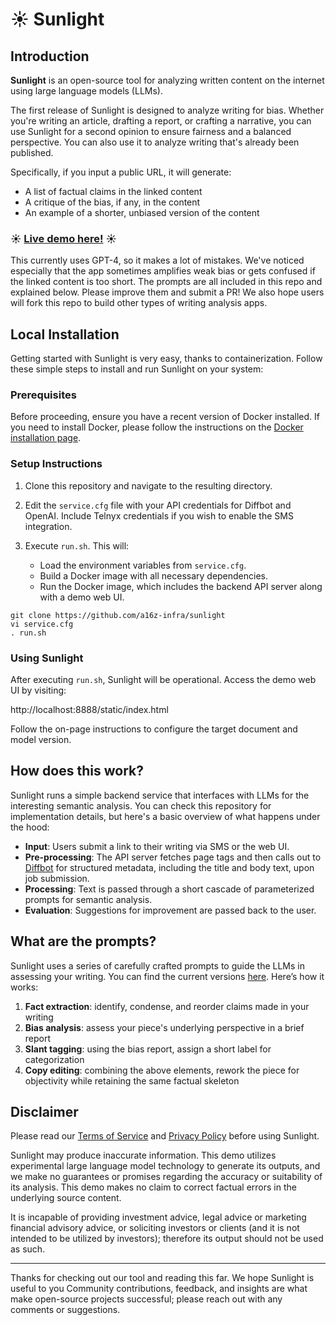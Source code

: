 # ☀️ Sunlight

## Introduction

**Sunlight** is an open-source tool for analyzing written content on the internet using large language models (LLMs).

The first release of Sunlight is designed to analyze writing for bias. Whether you're writing an article, drafting a report, or crafting a narrative, you can use Sunlight for a second opinion to ensure fairness and a balanced perspective. You can also use it to analyze writing that's already been published.

Specifically, if you input a public URL, it will generate:
- A list of factual claims in the linked content
- A critique of the bias, if any, in the content
- An example of a shorter, unbiased version of the content

### ☀️  [Live demo here!](https://sunlight.a16z.ai) ☀️

This currently uses GPT-4, so it makes a lot of mistakes. We've noticed especially that the app sometimes amplifies weak bias or gets confused if the linked content is too short. The prompts are all included in this repo and explained below. Please improve them and submit a PR! We also hope users will fork this repo to build other types of writing analysis apps.

## Local Installation

Getting started with Sunlight is very easy, thanks to containerization. Follow these simple steps to install and run Sunlight on your system:

### Prerequisites

Before proceeding, ensure you have a recent version of Docker installed. If you need to install Docker, please follow the instructions on the [Docker installation page](https://docs.docker.com/get-docker/).

### Setup Instructions

1. Clone this repository and navigate to the resulting directory.
2. Edit the `service.cfg` file with your API credentials for Diffbot and OpenAI. Include Telnyx credentials if you wish to enable the SMS integration.
3. Execute `run.sh`. This will:

   - Load the environment variables from `service.cfg`.
   - Build a Docker image with all necessary dependencies.
   - Run the Docker image, which includes the backend API server along with a demo web UI.

```
git clone https://github.com/a16z-infra/sunlight
vi service.cfg
. run.sh
```

### Using Sunlight

After executing `run.sh`, Sunlight will be operational. Access the demo web UI by visiting:

http://localhost:8888/static/index.html

Follow the on-page instructions to configure the target document and model version.

## How does this work?

Sunlight runs a simple backend service that interfaces with LLMs for the interesting semantic analysis. You can check this repository for implementation details, but here's a basic overview of what happens under the hood:

- **Input**: Users submit a link to their writing via SMS or the web UI.
- **Pre-processing**: The API server fetches page tags and then calls out to [Diffbot](https://diffbot.com) for structured metadata, including the title and body text, upon job submission.
- **Processing**: Text is passed through a short cascade of parameterized prompts for semantic analysis.
- **Evaluation**: Suggestions for improvement are passed back to the user.

## What are the prompts?

Sunlight uses a series of carefully crafted prompts to guide the LLMs in assessing your writing. You can find the current versions [here](https://github.com/a16z-infra/sunlight/blob/main/model/prompts.py). Here’s how it works:

1. **Fact extraction**: identify, condense, and reorder claims made in your writing
2. **Bias analysis**: assess your piece's underlying perspective in a brief report
3. **Slant tagging**: using the bias report, assign a short label for categorization
4. **Copy editing**: combining the above elements, rework the piece for objectivity while retaining the same factual skeleton

## Disclaimer

Please read our [Terms of Service](https://sunlight.a16z.ai/static/terms_of_service.txt) and [Privacy Policy](https://sunlight.a16z.ai/static/privacy_policy.txt) before using Sunlight.

Sunlight may produce inaccurate information. This demo utilizes experimental large language model technology to generate its outputs, and we make no guarantees or promises regarding the accuracy or suitability of its analysis. This demo makes no claim to correct factual errors in the underlying source content.

It is incapable of providing investment advice, legal advice or marketing financial advisory advice, or soliciting investors or clients (and it is not intended to be utilized by investors); therefore its output should not be used as such.

---

Thanks for checking out our tool and reading this far. We hope Sunlight is useful to you  Community contributions, feedback, and insights are what make open-source projects successful; please reach out with any comments or suggestions.

